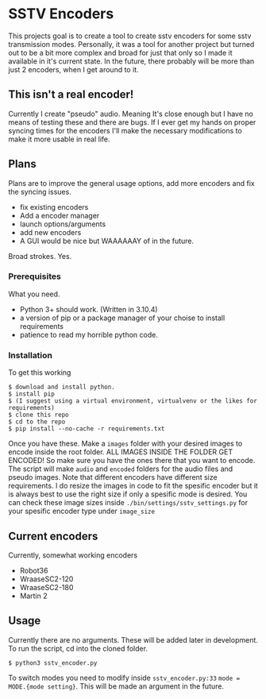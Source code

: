 # SSTV Encoders

This projects goal is to create a tool to create sstv encoders for some sstv transmission modes. 
Personally, it was a tool for another project but turned out to be a bit more complex and broad for just that only so I made it available in it's current state.
In the future, there probably will be more than just 2 encoders, when I get around to it. 

## This isn't a real encoder!

Currently I create "pseudo" audio. Meaning It's close enough but I have no means of testing these and there are bugs. If I ever get my hands on proper syncing times for the encoders I'll make the necessary modifications to make it more usable in real life. 

## Plans

Plans are to improve the general usage options, add more encoders and fix the syncing issues.

* fix existing encoders
* Add a encoder manager
* launch options/arguments
* add new encoders
* A GUI would be nice but WAAAAAAY of in the future. 

Broad strokes. Yes.

### Prerequisites

What you need.

* Python 3+ should work. (Written in 3.10.4)
* a version of pip or a package manager of your choise to install requirements
* patience to read my horrible python code.

### Installation

To get this working

```
$ download and install python. 
$ install pip
$ (I suggest using a virtual environment, virtualvenv or the likes for requirements)
$ clone this repo
$ cd to the repo
$ pip install --no-cache -r requirements.txt
```
Once you have these. Make a `images` folder with your desired images to encode inside the root folder.
ALL IMAGES INSIDE THE FOLDER GET ENCODED! So make sure you have the ones there that you want to encode.
The script will make `audio` and `encoded` folders for the audio files and pseudo images. 
Note that different encoders have different size requirements. I do resize the images in code to fit the spesific encoder but it is always best to use the right size if only a spesific mode is desired. 
You can check these image sizes inside `./bin/settings/sstv_settings.py` for your spesific encoder type under `image_size` 

## Current encoders

Currently, somewhat working encoders

* Robot36
* WraaseSC2-120
* WraaseSC2-180
* Martin 2

## Usage

Currently there are no arguments. These will be added later in development.
To run the script, cd into the cloned folder.
```
$ python3 sstv_encoder.py
```
To switch modes you need to modify inside `sstv_encoder.py:33` `mode = MODE.{mode setting}`. 
This will be made an argument in the future. 
